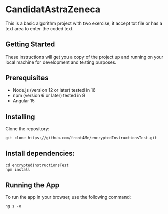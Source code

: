 # CandidatAstraZeneca

This is a basic algorithm project with two exercise, it accept txt file or has a text area to enter the coded text.

## Getting Started


These instructions will get you a copy of the project up and running on your local machine for development and testing purposes.

## Prerequisites
* Node.js (version 12 or later) tested in 16
* npm (version 6 or later) tested in 8
* Angular 15


## Installing
Clone the repository:

```
git clone https://github.com/front4Me/encryptedInstructionsTest.git
```

## Install dependencies:

```
cd encryptedInstructionsTest
npm install
```

## Running the App
To run the app in your browser, use the following command:

```
ng s -o
```
